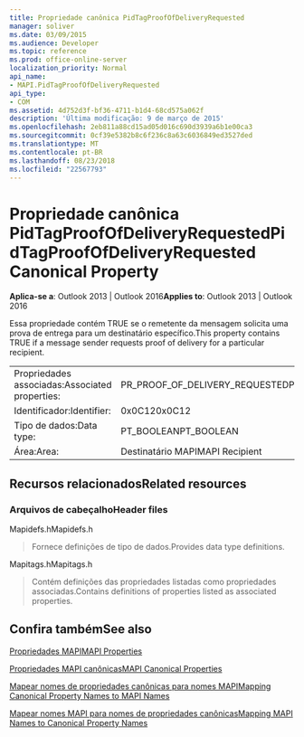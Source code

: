 ```yaml
---
title: Propriedade canônica PidTagProofOfDeliveryRequested
manager: soliver
ms.date: 03/09/2015
ms.audience: Developer
ms.topic: reference
ms.prod: office-online-server
localization_priority: Normal
api_name:
- MAPI.PidTagProofOfDeliveryRequested
api_type:
- COM
ms.assetid: 4d752d3f-bf36-4711-b1d4-68cd575a062f
description: 'Última modificação: 9 de março de 2015'
ms.openlocfilehash: 2eb811a88cd15ad05d016c690d3939a6b1e00ca3
ms.sourcegitcommit: 0cf39e5382b8c6f236c8a63c6036849ed3527ded
ms.translationtype: MT
ms.contentlocale: pt-BR
ms.lasthandoff: 08/23/2018
ms.locfileid: "22567793"
---
```

# <a name="pidtagproofofdeliveryrequested-canonical-property"></a><span data-ttu-id="c897d-103">Propriedade canônica PidTagProofOfDeliveryRequested</span><span class="sxs-lookup"><span data-stu-id="c897d-103">PidTagProofOfDeliveryRequested Canonical Property</span></span>

  
  
<span data-ttu-id="c897d-104">**Aplica-se a**: Outlook 2013 | Outlook 2016</span><span class="sxs-lookup"><span data-stu-id="c897d-104">**Applies to**: Outlook 2013 | Outlook 2016</span></span> 
  
<span data-ttu-id="c897d-105">Essa propriedade contém TRUE se o remetente da mensagem solicita uma prova de entrega para um destinatário específico.</span><span class="sxs-lookup"><span data-stu-id="c897d-105">This property contains TRUE if a message sender requests proof of delivery for a particular recipient.</span></span>
  
|||
|:-----|:-----|
|<span data-ttu-id="c897d-106">Propriedades associadas:</span><span class="sxs-lookup"><span data-stu-id="c897d-106">Associated properties:</span></span>  <br/> |<span data-ttu-id="c897d-107">PR_PROOF_OF_DELIVERY_REQUESTED</span><span class="sxs-lookup"><span data-stu-id="c897d-107">PR_PROOF_OF_DELIVERY_REQUESTED</span></span>  <br/> |
|<span data-ttu-id="c897d-108">Identificador:</span><span class="sxs-lookup"><span data-stu-id="c897d-108">Identifier:</span></span>  <br/> |<span data-ttu-id="c897d-109">0x0C12</span><span class="sxs-lookup"><span data-stu-id="c897d-109">0x0C12</span></span>  <br/> |
|<span data-ttu-id="c897d-110">Tipo de dados:</span><span class="sxs-lookup"><span data-stu-id="c897d-110">Data type:</span></span>  <br/> |<span data-ttu-id="c897d-111">PT_BOOLEAN</span><span class="sxs-lookup"><span data-stu-id="c897d-111">PT_BOOLEAN</span></span>  <br/> |
|<span data-ttu-id="c897d-112">Área:</span><span class="sxs-lookup"><span data-stu-id="c897d-112">Area:</span></span>  <br/> |<span data-ttu-id="c897d-113">Destinatário MAPI</span><span class="sxs-lookup"><span data-stu-id="c897d-113">MAPI Recipient</span></span>  <br/> |
   
## <a name="related-resources"></a><span data-ttu-id="c897d-114">Recursos relacionados</span><span class="sxs-lookup"><span data-stu-id="c897d-114">Related resources</span></span>

### <a name="header-files"></a><span data-ttu-id="c897d-115">Arquivos de cabeçalho</span><span class="sxs-lookup"><span data-stu-id="c897d-115">Header files</span></span>

<span data-ttu-id="c897d-116">Mapidefs.h</span><span class="sxs-lookup"><span data-stu-id="c897d-116">Mapidefs.h</span></span>
  
> <span data-ttu-id="c897d-117">Fornece definições de tipo de dados.</span><span class="sxs-lookup"><span data-stu-id="c897d-117">Provides data type definitions.</span></span>
    
<span data-ttu-id="c897d-118">Mapitags.h</span><span class="sxs-lookup"><span data-stu-id="c897d-118">Mapitags.h</span></span>
  
> <span data-ttu-id="c897d-119">Contém definições das propriedades listadas como propriedades associadas.</span><span class="sxs-lookup"><span data-stu-id="c897d-119">Contains definitions of properties listed as associated properties.</span></span>
    
## <a name="see-also"></a><span data-ttu-id="c897d-120">Confira também</span><span class="sxs-lookup"><span data-stu-id="c897d-120">See also</span></span>



[<span data-ttu-id="c897d-121">Propriedades MAPI</span><span class="sxs-lookup"><span data-stu-id="c897d-121">MAPI Properties</span></span>](mapi-properties.md)
  
[<span data-ttu-id="c897d-122">Propriedades MAPI canônicas</span><span class="sxs-lookup"><span data-stu-id="c897d-122">MAPI Canonical Properties</span></span>](mapi-canonical-properties.md)
  
[<span data-ttu-id="c897d-123">Mapear nomes de propriedades canônicas para nomes MAPI</span><span class="sxs-lookup"><span data-stu-id="c897d-123">Mapping Canonical Property Names to MAPI Names</span></span>](mapping-canonical-property-names-to-mapi-names.md)
  
[<span data-ttu-id="c897d-124">Mapear nomes MAPI para nomes de propriedades canônicas</span><span class="sxs-lookup"><span data-stu-id="c897d-124">Mapping MAPI Names to Canonical Property Names</span></span>](mapping-mapi-names-to-canonical-property-names.md)


